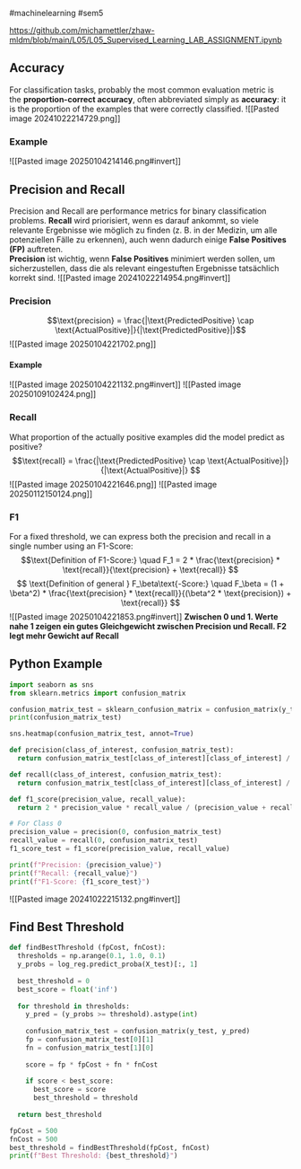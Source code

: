 #machinelearning #sem5 

https://github.com/michamettler/zhaw-mldm/blob/main/L05/L05_Supervised_Learning_LAB_ASSIGNMENT.ipynb
## Accuracy
For classification tasks, probably the most common evaluation metric is the **proportion-correct accuracy**, often abbreviated simply as **accuracy**: it is the proportion of the examples that were correctly classified.
![[Pasted image 20241022214729.png]]
### Example
![[Pasted image 20250104214146.png#invert]]
## Precision and Recall
Precision and Recall are performance metrics for binary classification problems. **Recall** wird priorisiert, wenn es darauf ankommt, so viele relevante Ergebnisse wie möglich zu finden (z. B. in der Medizin, um alle potenziellen Fälle zu erkennen), auch wenn dadurch einige **False Positives (FP)** auftreten.  
**Precision** ist wichtig, wenn **False Positives** minimiert werden sollen, um sicherzustellen, dass die als relevant eingestuften Ergebnisse tatsächlich korrekt sind.
![[Pasted image 20241022214954.png#invert]]
### Precision

$$\text{precision} = \frac{|\text{PredictedPositive} \cap \text{ActualPositive}|}{|\text{PredictedPositive}|}$$
![[Pasted image 20250104221702.png]]
#### Example
![[Pasted image 20250104221132.png#invert]]
![[Pasted image 20250109102424.png]]
### Recall
What proportion of the actually positive examples did the model predict as positive?
$$\text{recall} = \frac{|\text{PredictedPositive} \cap \text{ActualPositive}|}{|\text{ActualPositive}|}
$$
![[Pasted image 20250104221646.png]]
![[Pasted image 20250112150124.png]]
### F1
For a fixed threshold, we can express both the precision and recall in a single number using an F1-Score:
$$\text{Definition of F1-Score:} \quad F_1 = 2 * \frac{\text{precision} * \text{recall}}{\text{precision} + \text{recall}}
$$
$$
\text{Definition of general } F_\beta\text{-Score:} \quad F_\beta = (1 + \beta^2) * \frac{\text{precision} * \text{recall}}{(\beta^2 * \text{precision}) + \text{recall}}
$$
![[Pasted image 20250104221853.png#invert]]
**Zwischen 0 und 1. Werte nahe 1 zeigen ein gutes Gleichgewicht zwischen Precision und Recall. F2 legt mehr Gewicht auf Recall**
## Python Example

```python
import seaborn as sns
from sklearn.metrics import confusion_matrix

confusion_matrix_test = sklearn_confusion_matrix = confusion_matrix(y_test, y_test_pred)
print(confusion_matrix_test)

sns.heatmap(confusion_matrix_test, annot=True)

def precision(class_of_interest, confusion_matrix_test):
  return confusion_matrix_test[class_of_interest][class_of_interest] / (confusion_matrix_test[class_of_interest][class_of_interest] + confusion_matrix_test[1-class_of_interest][class_of_interest])

def recall(class_of_interest, confusion_matrix_test):
  return confusion_matrix_test[class_of_interest][class_of_interest] / (confusion_matrix_test[class_of_interest][class_of_interest] + confusion_matrix_test[class_of_interest][1-class_of_interest])

def f1_score(precision_value, recall_value):
  return 2 * precision_value * recall_value / (precision_value + recall_value)

# For Class 0
precision_value = precision(0, confusion_matrix_test)
recall_value = recall(0, confusion_matrix_test)
f1_score_test = f1_score(precision_value, recall_value)

print(f"Precision: {precision_value}")
print(f"Recall: {recall_value}")
print(f"F1-Score: {f1_score_test}")
```
![[Pasted image 20241022215132.png#invert]]
## Find Best Threshold

```python
def findBestThreshold (fpCost, fnCost):
  thresholds = np.arange(0.1, 1.0, 0.1)
  y_probs = log_reg.predict_proba(X_test)[:, 1] 
  
  best_threshold = 0
  best_score = float('inf')
  
  for threshold in thresholds:
    y_pred = (y_probs >= threshold).astype(int)
    
    confusion_matrix_test = confusion_matrix(y_test, y_pred)
    fp = confusion_matrix_test[0][1]
    fn = confusion_matrix_test[1][0]
    
    score = fp * fpCost + fn * fnCost
    
    if score < best_score:
      best_score = score
      best_threshold = threshold
      
  return best_threshold

fpCost = 500
fnCost = 500
best_threshold = findBestThreshold(fpCost, fnCost)
print(f"Best Threshold: {best_threshold}")
```